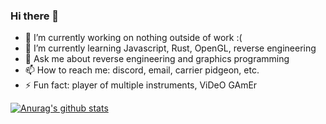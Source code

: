 ### Hi there 👋

<!--
**WhatsCS/WhatsCS** is a ✨ _special_ ✨ repository because its `README.md` (this file) appears on your GitHub profile.
-->
- 🔭 I’m currently working on nothing outside of work :(
- 🌱 I’m currently learning Javascript, Rust, OpenGL, reverse engineering
- 💬 Ask me about reverse engineering and graphics programming
- 📫 How to reach me: discord, email, carrier pidgeon, etc.
- ⚡ Fun fact: player of multiple instruments, ViDeO GAmEr

[![Anurag's github stats](https://github-readme-stats.vercel.app/api?username=whatscs)](https://github.com/anuraghazra/github-readme-stats)
